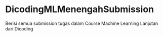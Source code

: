 # DicodingMLMenengahSubmission
Berisi semua submission tugas dalam Course Machine Learning Lanjutan dari Dicoding
